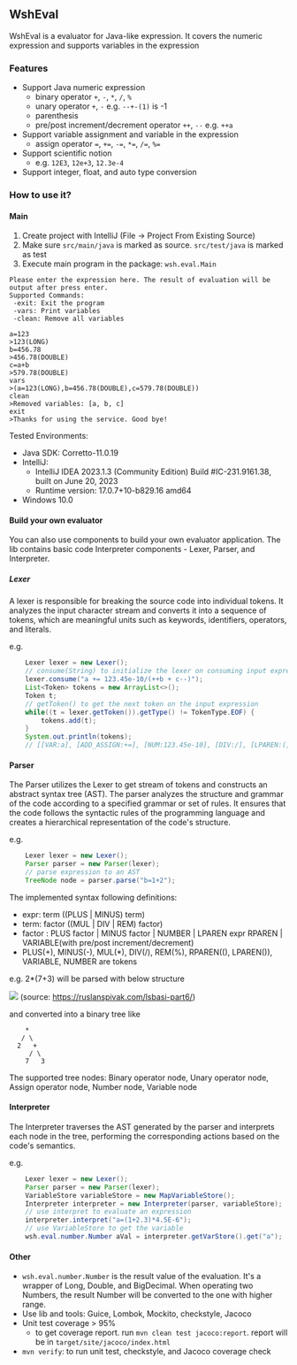 ## WshEval

WshEval is a evaluator for Java-like expression.
It covers the numeric expression and supports variables in the expression

### Features
- Support Java numeric expression
  - binary operator `+`, `-`, `*`, `/`, `%`
  - unary operator `+`, `-` e.g. `--+-(1)` is -1
  - parenthesis
  - pre/post increment/decrement operator `++`, `--` e.g. `++a`
- Support variable assignment and variable in the expression
  - assign operator `=`, `+=`, `-=`, `*=`, `/=`, `%=`
- Support scientific notion
  - e.g. `12E3`, `12e+3`, `12.3e-4`
- Support integer, float, and auto type conversion

### How to use it?

#### Main

1. Create project with IntelliJ (File -> Project From Existing Source)
2. Make sure `src/main/java` is marked as source. `src/test/java` is marked as test
3. Execute main program in the package: `wsh.eval.Main`

```
Please enter the expression here. The result of evaluation will be output after press enter.
Supported Commands:
 -exit: Exit the program
 -vars: Print variables
 -clean: Remove all variables

a=123
>123(LONG)
b=456.78
>456.78(DOUBLE)
c=a+b
>579.78(DOUBLE)
vars
>(a=123(LONG),b=456.78(DOUBLE),c=579.78(DOUBLE))
clean
>Removed variables: [a, b, c]
exit
>Thanks for using the service. Good bye!
```

Tested Environments:
- Java SDK: Corretto-11.0.19
- IntelliJ:
  - IntelliJ IDEA 2023.1.3 (Community Edition)
    Build #IC-231.9161.38, built on June 20, 2023
  - Runtime version: 17.0.7+10-b829.16 amd64 
- Windows 10.0

#### Build your own evaluator

You can also use components to build your own evaluator application.
The lib contains basic code Interpreter components - Lexer, Parser, and Interpreter.

##### Lexer

A lexer is responsible for breaking the source code into individual tokens. It analyzes the input character stream and converts it into a sequence of tokens, which are meaningful units such as keywords, identifiers, operators, and literals.

e.g.
```java
    Lexer lexer = new Lexer();
    // consume(String) to initialize the lexer on consuming input expression 
    lexer.consume("a += 123.45e-10/(++b + c--)");
    List<Token> tokens = new ArrayList<>();
    Token t;
    // getToken() to get the next token on the input expression
    while((t = lexer.getToken()).getType() != TokenType.EOF) {
        tokens.add(t);
    }
    System.out.println(tokens);
    // [[VAR:a], [ADD_ASSIGN:+=], [NUM:123.45e-10], [DIV:/], [LPAREN:(], [DOUBLE_PLUS:++], [VAR:b], [PLUS:+], [VAR:c], [DOUBLE_MINUS:--], [RPAREN:)]]
```

#### Parser

The Parser utilizes the Lexer to get stream of tokens and constructs an abstract syntax tree (AST). The parser analyzes the structure and grammar of the code according to a specified grammar or set of rules. It ensures that the code follows the syntactic rules of the programming language and creates a hierarchical representation of the code's structure.

e.g.
```java
    Lexer lexer = new Lexer();
    Parser parser = new Parser(lexer);
    // parse expression to an AST
    TreeNode node = parser.parse("b=1+2");
```

The implemented syntax following definitions:

- expr: term ((PLUS | MINUS) term)  
- term: factor ((MUL | DIV | REM) factor)  
- factor : PLUS factor | MINUS factor | NUMBER | LPAREN expr RPAREN | VARIABLE(with pre/post increment/decrement)   
- PLUS(+), MINUS(-), MUL(*), DIV(/), REM(%), RPAREN((), LPAREN()), VARIABLE, NUMBER are tokens

e.g. 2*(7+3) will be parsed with below structure

![](https://ruslanspivak.com/lsbasi-part6/lsbasi_part6_decomposition.png)
(source: https://ruslanspivak.com/lsbasi-part6/)

and converted into a binary tree like
```agsl
    *
   / \
  2   +
     / \
    7   3
```

The supported tree nodes: Binary operator node, Unary operator node, Assign operator node, Number node, Variable node

#### Interpreter

The Interpreter traverses the AST generated by the parser and interprets each node in the tree, performing the corresponding actions based on the code's semantics.

e.g.
```java
    Lexer lexer = new Lexer();
    Parser parser = new Parser(lexer);
    VariableStore variableStore = new MapVariableStore();
    Interpreter interpreter = new Interpreter(parser, variableStore);
    // use interpret to evaluate an expression
    interpreter.interpret("a=(1+2.3)*4.5E-6");
    // use VariableStore to get the variable
    wsh.eval.number.Number aVal = interpreter.getVarStore().get("a");
```

#### Other
- `wsh.eval.number.Number` is the result value of the evaluation. It's a wrapper of Long, Double, and BigDecimal. 
When operating two Numbers, the result Number will be converted to the one with higher range.
- Use lib and tools: Guice, Lombok, Mockito, checkstyle, Jacoco
- Unit test coverage > 95%
  - to get coverage report. run `mvn clean test jacoco:report`. report will be in `target/site/jacoco/index.html`
- `mvn verify`: to run unit test, checkstyle, and Jacoco coverage check

